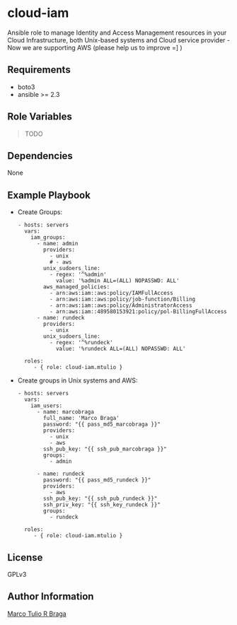 cloud-iam
=========

Ansible role to manage Identity and Access Management resources in your Cloud
Infrastructure, both Unix-based systems and Cloud service provider - Now we are
supporting AWS (please help us to improve =] )


Requirements
------------

- boto3
- ansible >= 2.3

Role Variables
--------------

> TODO

Dependencies
------------

None

Example Playbook
----------------

* Create Groups:

      - hosts: servers
        vars:
          iam_groups:
            - name: admin
              providers:
                - unix
                # - aws
              unix_sudoers_line:
                - regex: '^%admin'
                  value: '%admin ALL=(ALL) NOPASSWD: ALL'
              aws_managed_policies:
                - arn:aws:iam::aws:policy/IAMFullAccess
                - arn:aws:iam::aws:policy/job-function/Billing
                - arn:aws:iam::aws:policy/AdministratorAccess
                - arn:aws:iam::489580153921:policy/pol-BillingFullAccess
            - name: rundeck
              providers:
                - unix
              unix_sudoers_line:
                - regex: '^%rundeck'
                  value: '%rundeck ALL=(ALL) NOPASSWD: ALL'

        roles:
           - { role: cloud-iam.mtulio }


* Create groups in Unix systems and AWS:


      - hosts: servers
        vars:
          iam_users:
            - name: marcobraga
              full_name: 'Marco Braga'
              password: "{{ pass_md5_marcobraga }}"
              providers:
                - unix
                - aws
              ssh_pub_key: "{{ ssh_pub_marcobraga }}"
              groups:
                - admin

            - name: rundeck
              password: "{{ pass_md5_rundeck }}"
              providers:
                - aws
              ssh_pub_key: "{{ ssh_pub_rundeck }}"
              ssh_priv_key: "{{ ssh_key_rundeck }}"
              groups:
                - rundeck

        roles:
           - { role: cloud-iam.mtulio }


License
-------

GPLv3

Author Information
------------------

[Marco Tulio R Braga](https://github.com/mtulio)
